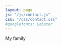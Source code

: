 ```yaml
---
layout: page
js: "/js/contact.js"
css: "/css/contact.css"
#googlefonts: Lobster
---
```


My family 

